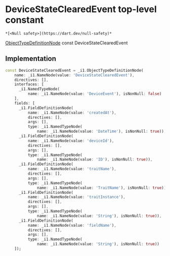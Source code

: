


# DeviceStateClearedEvent top-level constant






    *[<Null safety>](https://dart.dev/null-safety)*


[ObjectTypeDefinitionNode](https://pub.dev/documentation/gql/0.13.0/ast/ObjectTypeDefinitionNode-class.html) const DeviceStateClearedEvent
  







## Implementation

```dart
const DeviceStateClearedEvent = _i1.ObjectTypeDefinitionNode(
    name: _i1.NameNode(value: 'DeviceStateClearedEvent'),
    directives: [],
    interfaces: [
      _i1.NamedTypeNode(
          name: _i1.NameNode(value: 'DeviceEvent'), isNonNull: false)
    ],
    fields: [
      _i1.FieldDefinitionNode(
          name: _i1.NameNode(value: 'createdAt'),
          directives: [],
          args: [],
          type: _i1.NamedTypeNode(
              name: _i1.NameNode(value: 'DateTime'), isNonNull: true)),
      _i1.FieldDefinitionNode(
          name: _i1.NameNode(value: 'deviceId'),
          directives: [],
          args: [],
          type: _i1.NamedTypeNode(
              name: _i1.NameNode(value: 'ID'), isNonNull: true)),
      _i1.FieldDefinitionNode(
          name: _i1.NameNode(value: 'traitName'),
          directives: [],
          args: [],
          type: _i1.NamedTypeNode(
              name: _i1.NameNode(value: 'TraitName'), isNonNull: true)),
      _i1.FieldDefinitionNode(
          name: _i1.NameNode(value: 'traitInstance'),
          directives: [],
          args: [],
          type: _i1.NamedTypeNode(
              name: _i1.NameNode(value: 'String'), isNonNull: true)),
      _i1.FieldDefinitionNode(
          name: _i1.NameNode(value: 'fieldName'),
          directives: [],
          args: [],
          type: _i1.NamedTypeNode(
              name: _i1.NameNode(value: 'String'), isNonNull: true))
    ]);
```








